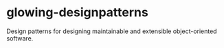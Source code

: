 # glowing-designpatterns
Design patterns for designing maintainable and extensible object-oriented software.
